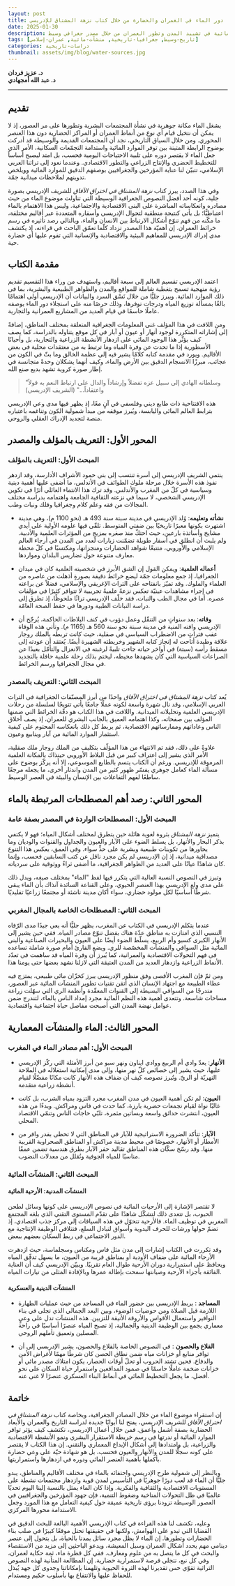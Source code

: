 ```yaml
---
layout: post
title: دور الماء في العمران والحضارة من خلال كتاب نزهة المشتاق للإدريسي
date: 2025-01-30
description: دراسة تحليلية نقدية لأهمية الموارد المائية في تشييد المدن وتطور العمران من خلال مصدر جغرافي وسيط
tags: [تاريخ-وسيط, جغرافيا-تاريخية, منشآت-مائية, عمران-إسلامي]
categories: دراسات-تاريخية
thumbnail: assets/img/blog/water-sources.jpg
---
```


**د. عزيز فردان**  
**د. عبد الله أمجهادي**

---

## تقديم

يشغل الماء مكانة جوهرية في نشأة المجتمعات البشرية وتطورها على مر العصور، إذ لا يمكن أن نتخيل قيام أي نوع من أنماط العمران أو المراكز الحضارية دون هذا العنصر المحوري. ومن خلال السياق التاريخي، نجد أن المجتمعات القديمة والوسيطة قد أدركت بوضوح الرابطة المتينة بين توفر الموارد المائية واستدامة التجمّعات السكانية، الأمر الذي جعل الماء لا يقتصر دوره على تلبية الاحتياجات اليومية فحسب، بل امتد ليصبح أساساً للتخطيط الحضري والإنتاج الزراعي والتطور الاقتصادي. وعندما نعود إلى تراثنا العربي الإسلامي، تتبيّن لنا عناية المؤرخين والجغرافيين بوصفهم الدقيق للموارد المائية وويلخص تدوينهم لملاحظات ميدانية جمّة.

وفي هذا الصدد، يبرز كتاب _نزهة المشتاق في اختراق الآفاق_ للشريف الإدريسي بصورة جلية، كونه أحد أفضل النصوص الجغرافية الوسيطة التي تناولت موضوع الماء من حيث مصادره وانعكاساته المباشرة على البنى الاقتصادية والاجتماعية. وليس هذا الاهتمام بالماء اعتباطيًّا؛ بل يأتي كنتيجة منطقية لتجوال الإدريسي وأسفاره المتعددة عبر أقاليم مختلفة، ما مكّنه من فهم تنوّع أشكال الارتباط بين الانسان والماء، وبالتالي رصد تأثيره في رسم خرائط العمران. إن أهميّة هذا المصدر تزداد كلّما تعمّق الباحث في قراءته، إذ يكتشف مدى إدراك الإدريسي للمفاهيم البيئية والاقتصادية والإنسانية التي تقوم عليها أي حضارة حية.

## مقدمة الكتاب

اعتمد الإدريسي تقسيم العالم إلى سبعة أقاليم، واستهدف من وراء هذا التقسيم تقديم رؤية منهجية تسمح بتغطية شاملة للمواقع والمدن والظواهر الطبيعية والبشرية، بما في ذلك الموارد المائية. ويبرز جليًّا من خلال نَسْق السرد والبيانات أن الإدريسي أولى اهتمامًا بالغًا بمسألة توزيع المياه ودرجات توفرها، وذلك حرصًا منه على استجلاء دور الماء بوصفه عاملًا حاسمًا في قيام العديد من المشاريع العمرانية والتجارية.

ومن اللافت في هذا المؤلف غنى المعلومات الجغرافية المتعلقة بمختلف المناطق، إضافةً إلى إشاراته المتكررة لوجود أنهار أو عيون أو آبار في كل موقع يتناوله بالدراسة، كما يصف كيف يؤثّر هذا الوجود المائي على ازدهار الأنشطة الزراعية والتجارية، بل وأحيانًا الأسطورية إذا ما تحدث عن وفرة المياه وما ترتبط به من معتقدات محلية في بعض الأقاليم. ويورد في مقدمة كتابه كلامًا يشير فيه إلى عظمة الخالق وما بثّ في الكون من عجائب، مبرزًا الانسجام الدقيق بين الأرض والماء، وكيف أنهما يشكلان وحدةً متجانسة في إطار صورة كروية تشهد بديع صنع الله.

> "وسلطانه الهادي إلى سبيل عزه تفضلاً وإرشاداً والدال على ارتباط النعم به قولاً واعتقاداً..." (الشريف الإدريسي)

هذه الافتتاحية ذات طابع ديني وفلسفي في آنٍ معًا، إذ يظهر فيها مدى وعي الإدريسي بترابط العالم المائي واليابسة، ويُبرز موقفه من مبدأ شمولية الكون وتناغمه باعتباره منصة لتجديد الإدراك العقلي والروحي.

## المحور الأول: التعريف بالمؤلف والمصدر

### المبحث الأول: التعريف بالمؤلف

ينتمي الشريف الإدريسي إلى أسرة تنتسب إلى بني حمود الأشراف الأدارسة، وقد ازدهر نفوذ هذه الأسرة خلال مرحلة ملوك الطوائف في الأندلس، ما أضفى عليها أهمية دينية وسياسية في كلّ من المغرب والأندلس. وقد ترك هذا الانتماء العائلي أثرًا في تكوين الإدريسي الشخصي، لا سيما في نزعته الثقافية الجامعة واهتمامه بدراسة مختلف المجالات من فقه وعلم كلام وجغرافيا وفلك ونبات وطب.

- **نشأته وتعليمه**: وُلد الإدريسي في مدينة سبتة سنة 493 هـ (نحو 1100 م)، وهي مدينة اشتهرت بكونها معبرًا تاريخيًا بين ضفتي المتوسط. تلقّى فيها علومه الأولية على أيدي مشايخ وأساتذة بارعين، حيث احتكّ منذ صغره بمزيجٍ من المؤثرات العلمية والأدبية. ولم يلبث أن انطلق في أسفار طويلة تضمّنت زيارات لعدد من المدن في أرجاء العالم الإسلامي والأوروبي، متتبعًا شواهد الحضارات ومنجزاتها، ومكتسبًا في كلّ محطة معارف متنوعة حول تضاريس البلدان ومواردها.

- **أعماله العلمية**: ويمكن القول إن الشق الأبرز في شخصيته العلمية كان في ميدان الجغرافيا، إذ جمع معلومات جمّة ليضع خرائط دقيقة بصورةٍ أذهلت من عاصره من العلماء والملوك. وقد تميّز بانفتاحه على التراث الإغريقي والإسلامي، فضلاً عن براعته في إجراء مشاهدات عينيّة تعكس نزعةً علميةً تجريبية لا تتوافر كثيرًا في مؤلفات عصره. أما في مجال الطب والنبات، فقد خلّف الإدريسي تراثًا ملحوظًا، إذ تطرق إلى دراسة النباتات الطبية ودورها في حفظ الصحة العامّة.

- **وفاته**: بعد سنواتٍ من التنقّل وعمل دؤوب في كنف البلاطات الحاكمة، يُرجّح أن الإدريسي وافته المنية في مدينة سبتة نحو سنة 560 هـ (1165 م). وتأتي هذه الوفاة عقب فتراتٍ من الاضطراب السياسي في صقلية، حيث كانت تربطه بالملك روجار علاقة وطيدة أتاحت له إنجاز كتابه الشهير وخريطته الشهيرة أيضًا. يُعتقد أن عودته إلى مسقط رأسه (سبتة) في أواخر حياته جاءت تلبيةً لرغبته في الانعزال والتأمّل بعيدًا عن الصراعات السياسية التي كان يشهدها محيطه، ليختم بذلك رحلة علمية حافلة بالتجديد في مجال الجغرافيا ورسم الخرائط.

### المبحث الثاني: التعريف بالمصدر

يُعد كتاب _نزهة المشتاق في اختراق الآفاق_ واحدًا من أبرز المصنّفات الجغرافية في التراث العربي الإسلامي، وقد نال شهرة واسعة لكونه عملًا جامعًا يأتي تتويجًا لسلسلة من رحلات الإدريسي العلمية وتحليلاته الميدانية. واللافت في هذا الكتاب هو دقّة الخرائط التي ضمنها المؤلف بين صفحاته، وكذا اهتمامه العميق بالجانب البشري للعمران، إذ يصف أخلاق الناس وعاداتهم وممارساتهم الاقتصادية، ثم يربط كل ذلك بانعكاسه المحتوم على كيفية استثمار الموارد المائية من آبار وينابيع وعيون.

علاوةً على ذلك، فقد تم الانتهاء من هذا المؤلّف بتكليف من الملك روجار ملك صقلية، الأمر الذي يشير إلى اعتراف كبير من قبل البلاط الأوروبي حينذاك بالمكانة العلمية المرموقة للإدريسي. ورغم أن الكتاب يتسم بالطابع الموسوعي، إلا أنه يركّز بوضوح على مسألة الماء كعامل جوهري يفسّر ظهور كثير من المدن واندثار أخرى، ما يجعله مرجعًا ساطعًا لفهم التفاعلات بين الإنسان والبيئة في العصر الوسيط.

## المحور الثاني: رصد أهم المصطلحات المرتبطة بالماء

### المبحث الأول: المصطلحات الواردة في المصدر بصفة عامة

يتميز _نزهة المشتاق_ بثروة لغوية هائلة حين يتطرق لمختلف أشكال المياه؛ فهو لا يكتفي بذكر البحار والأنهار، بل يسلط الضوء على الآبار والعيون والجداول والقنوات والوديان وما يجاورها من تكوينات طبيعية وبشرية على حدٍّ سواء. وفي العمق، يعكس هذا التنوع مصداقية ميدانية، إذ إن الإدريسي لم يكن مجرد ناقل عن كتب السابقين فحسب، وإنما كان شاهدًا عيانًا على العديد من الظواهر الجغرافية، ما أضفى ثراءً ووثوقية على سردياته.

وتبرز في النصوص النسبة العالية التي يتكرر فيها لفظ "الماء" بمختلف صيغه، ويدل ذلك على مدى ولع الإدريسي بهذا العنصر الحيوي، وعلى القناعة السائدة آنذاك بأن الماء يبقى شرطًا أساسيًا لكل مولود حضاري، سواء أكان مدينة ناشئة أو مجتمعًا زراعيًا تقليديًا.

### المبحث الثاني: المصطلحات الخاصة بالمجال المغربي

عندما يتكلم الإدريسي في الكتاب عن المغرب، يظهر جليًّا أنه يعي جيدًا مدى الرّفاه النسبي الذي امتازت به مناطق عدّة هناك بفضل تنوّع مصادر المياه. ففي حين يشير إلى الأنهار الكبرى كسبو وأم الربيع، يسلّط الضوء أيضًا على العيون والبحيرات الصناعية والبنى المائية مثل السواقي والمنشآت المخصّصة للري. ويضع القارئ أمام صورة شاملة تساعده في فهم التحولات الاقتصادية والعمرانية، كما يُبرز أن وفرة المياه قد ساهمت في تعدّد الأنماط الزراعية وازدهار العديد من المدن العتيقة التي لازلنا نشهد بعضها حتى يومنا هذا.

ومن ثمّ فإن المغرب الأقصى وفق منظور الإدريسي يبرز كخزّان مائي طبيعي، يمتزج فيه عطاء الطبيعة مع اجتهاد الإنسان الذي أتقن تقنيات تطوير المنشآت المائية عبر العصور، متدرجًا من السواقي البسيطة إلى القنوات المعقّدة وأنظمة الري التي سهّلت زراعة مساحات شاسعة. وتتعدى أهمية هذه النظم المائية مجرد إمداد الناس بالماء، لتندرج ضمن عوامل نهضة المدن التي أصبحت مفاصل حياة اجتماعية واقتصادية.

## المحور الثالث: الماء والمنشآت المعمارية

### المبحث الأول: أهم مصادر الماء في المغرب

- **الأنهار**: يعدّ وادي أم الربيع ووادي ايناون ونهر سبو من أبرز الأمثلة التي ركّز الإدريسي عليها، حيث يشير إلى خصائص كلّ نهر منها، وإلى مدى إمكانية استغلاله في الملاحة النهريّة أو الريّ. وتُبرز نصوصه كيف أن ضفاف هذه الأنهار كانت مكانًا مفضّلًا لقيام أنشطة زراعية متقدمة.

- **العيون**: لم تكن أهمية العيون في مدن المغرب مجرد التزود بمياه الشرب، بل كانت غالبًا نواة لقيام تجمعات حضرية بارزة، كما حدث في فاس ومراكش. وبدءًا من هذه العيون، انتشرت حدائق واسعة وبساتين مثمرة، تلبّي حاجات الناس وتنمّي الاقتصاد المحلي.

- **الآبار**: تتأكد الضرورة الاستراتيجية للآبار في المناطق التي لا تحظى بقدر وافر من الأمطار أو الأنهار، خصوصًا في محيط مدينة مراكش أو المناطق الصحراوية القريبة منها. وقد رسّخ سكّان هذه المناطق تقاليد حفر الآبار بطرق هندسية تضمن عمقًا مناسبًا للمياه الجوفية وتُقلل من معدلات النضوب.

### المبحث الثاني: المنشآت المائية

#### المنشآت المدنية: الأرحية المائية

لا تقتصر الإشارة إلى الأرحيات المائية في نصوص الإدريسي على كونها وسائل لطحن الحبوب، بل تتعدى ذلك لتشكّل شاهدًا على تقدّم المستوى التقني الذي بلغه المجتمع المغربي في توظيف الماء. فالأرحية تتحوّل في هذه السياقات إلى مركز جذب اقتصادي، إذ تضمّ حولها ورشات للحرف اليدوية وأسواق لتبادل السلع، فتتلاقى الوظيفة الإنتاجية مع الدور الاجتماعي في ربط السكان بعضهم ببعض.

وقد تكررت في الكتاب إشارات إلى مدن مثل فاس ومكناس وسجلماسة، حيث ازدهرت الأرحاء المائية على ضفاف الأودية أو بمناطق قريبة من العيون، ما يسهل تدفّق المياه ويحافظ على استمرارية دوران الأرحية طوال العام تقريبًا. ويبيّن الإدريسي كيف أن العناية الفائقة بأجزاء الأرحية وصيانتها سمحت بإطالة عمرها وبالإفادة المثلى من تيارات المياه.

#### المنشآت الدينية والعسكرية

- **المساجد** : يربط الإدريسي بين حضور الماء في المساجد من حيث عمليات الطهارة اللازمة قبل الصلاة ومن حوضيات الوضوء، وبين البعد الجمالي الذي تجلى في بناء النوافير واستعمال الأقواس والأروقة الأنيقة للتزيين. هذه المنشآت تدل على وعيٍ معماري يجمع بين الوظيفة الدينية والجمالية، إذ تصبح المياه عنصرًا أساسيًا في راحة المصلين وتعميق تأملهم الروحي.

- **القلاع والحصون** : في النصوص الخاصة بالقلاع والحصون، يشير الإدريسي إلى أن توافر منابع أو خزانات مياه ضمن نطاق الحصن كان شرطًا مهمًا لأغراض الأمن والدفاع. فحين تشتد الحروب أو تحلّ أوقات الحصار، يكون امتلاك مصدر مائي أو خزانات ضخمة عاملًا حاسمًا في صمود المدافعين واستمرار حياة السكان على نحو أفضل، ما يجعل التخطيط المائي في أنماط البناء العسكري عنصرًا لا غنى عنه.

## خاتمة

إن استقراء موضوع الماء من خلال المصادر الجغرافية، وبخاصة كتاب _نزهة المشتاق في اختراق الآفاق_ للشريف الإدريسي، يفتح لنا أبوابًا جديدة لدراسة التاريخ والعمران والأبعاد الحضارية بصفة أشمل وأعمق. فمن خلال أعمال الإدريسي، نكتشف كيف يؤثر توافر الموارد المائية أو ندرتها في رسم خريطة الاستقرار البشري ونمو الأنشطة الاقتصادية والزراعية، بل وامتدادها إلى أشكال الإبداع المعماري والتقني. إن هذا الكتاب لا يقتصر على كونه سجلًّا للمدن والأنهار والعيون فحسب، بل هو شهادة حيّة على وعي حضارة بأكملها بأهمية العنصر المائي ودوره في ازدهارها واستمراريتها.

وبالنظر إلى شمولية طرح الإدريسي واحتفائه بالماء في مختلف الأقاليم والمناطق، يبدو جليًّا أن الماء قد لعب دورًا جوهريًا في التأسيس لمدن قوية وازدهار مجتمعات نشطة على المستويات الاقتصادية والثقافية والفكرية. وإذا كان الماء يمثل بالنسبة إلينا اليوم تحديًا عالميًا في ظل التحولات المناخية وضغوط التنمية، فإن جهود المؤرخين والجغرافيين في العصور الوسيطة تزودنا برؤى تاريخية عميقة حول كيفية التعامل مع هذا المورد وجعل الاستدامة محورها المركزي.

وعليه، تكشف لنا هذه القراءة في كتاب الإدريسي الأهمية البالغة للبحث الدقيق في القضايا التي تبدو على الهوامش، ولكنها في حقيقتها تحتل موقعًا كبيرًا في صلب بناء الحضارات وتطورها. إن الماء لا يظل مجرد سائل يمدنا بالحياة، بل يتحول إلى عنصر دينامي مهم يحدد أشكال العمران وسبل المعيشة، ويدعو الباحثين إلى مزيد من الاستقصاء والبحث في كل ما يتصل به من علوم ومعارف. ففي كل قطرة ماء، ثمة حكاية لعمران، وفي كل نبع، تتجلى فرصة لاستمرارية حضارية. إن المطالعة المتأنية لهذه النصوص التراثية تقوّي حس تقديرنا لهذه الثروة الحيوية وتلهمنا بإمكاناتنا وجدوى كل جهد يُبذل للحفاظ عليها والانتفاع بها بأسلوب حكيم ومستدام.
